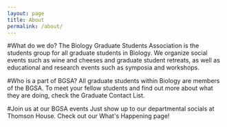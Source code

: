 ```yaml
---
layout: page
title: About
permalink: /about/
---
```


#What do we do?
The Biology Graduate Students Association is the students group for all graduate students in Biology. We organize social events such as wine and cheeses and graduate student retreats, as well as educational and research events such as symposia and workshops.

#Who is a part of BGSA? 
All graduate students within Biology are members of the BGSA. To meet your fellow students and find out more about what they are doing, check the Graduate Contact List.

#Join us at our BGSA events
Just show up to our departmental socials at Thomson House. Check out our What's Happening page!
